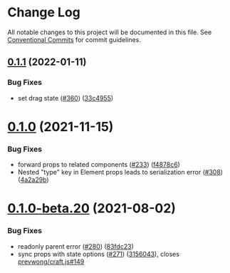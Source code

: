 # Change Log

All notable changes to this project will be documented in this file.
See [Conventional Commits](https://conventionalcommits.org) for commit guidelines.

## [0.1.1](https://github.com/prevwong/craft.js/compare/v0.1.0...v0.1.1) (2022-01-11)


### Bug Fixes

* set drag state ([#360](https://github.com/prevwong/craft.js/issues/360)) ([33c4955](https://github.com/prevwong/craft.js/commit/33c4955db0182121c58f5978c7b16ec393fce362))





# [0.1.0](https://github.com/prevwong/craft.js/compare/v0.1.0-beta.20...v0.1.0) (2021-11-15)


### Bug Fixes

* forward props to related components ([#233](https://github.com/prevwong/craft.js/issues/233)) ([f4878c6](https://github.com/prevwong/craft.js/commit/f4878c6899891481dd56b3a3cff3fdc203525d46))
* Nested "type" key in Element props leads to serialization error ([#308](https://github.com/prevwong/craft.js/issues/308)) ([4a2a29b](https://github.com/prevwong/craft.js/commit/4a2a29bc9d26c4e7c545110970b223a848370849))





# [0.1.0-beta.20](https://github.com/prevwong/craft.js/compare/v0.1.0-beta.19...v0.1.0-beta.20) (2021-08-02)


### Bug Fixes

* readonly parent error ([#280](https://github.com/prevwong/craft.js/issues/280)) ([83fdc23](https://github.com/prevwong/craft.js/commit/83fdc232213b1b504679e50efb21cf708f23e069))
* sync <Editor /> props with state options ([#271](https://github.com/prevwong/craft.js/issues/271)) ([3156043](https://github.com/prevwong/craft.js/commit/3156043232b7e88f39e313b70f00bfb91ba830a3)), closes [prevwong/craft.js#149](https://github.com/prevwong/craft.js/issues/149)
